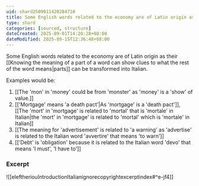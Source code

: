 ```yaml
---
uid: shard2509011420284710
title: Some English words related to the economy are of Latin origin as their partial meanings makes sense in Italian
type: shard
categories: [sourced, structure]
dateCreated: 2025-09-01T14:20:28+08:00
dateModified: 2025-09-15T12:36:48+08:00
---
```

Some English words related to the economy are of Latin origin as their [[Knowing the meaning of a part of a word can show clues to what the rest of the word means|parts]] can be transformed into Italian.

Examples would be:
1. [[The 'mon' in 'money' could be from 'monster' as 'money' is a 'show' of value.]]
2. [['Mortgage' means 'a death pact'|As 'mortgage' is a 'death pact']], [[The 'mort' in 'mortgage' is related to 'mortal' that is 'mortale' in Italian|the 'mort' in 'mortgage' is related to 'mortal' which is 'mortale' in Italian]]
3. [[The meaning for 'advertisement' is related to 'a warning' as 'advertise' is related to the Italian word 'avvertire' that means 'to warn']]
4. [['Debt' is 'obligation' because it is related to the Italian word 'devo' that means 'I must', 'I have to']]
### Excerpt
![[eleftheriouIntroductionItalianignorecopyrightexcerptindex#^e-jf4]]